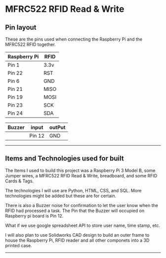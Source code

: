 
# MFRC522 RFID Read & Write

## Pin layout

These are the pins used when connecting the Raspberry Pi and the MFRC522 RFID together.

|Raspberry Pi     | RFID     |
|-----------------|----------|
| Pin 1           |  3.3v    |
| Pin 22          |  RST     |
| Pin 6           |  GND     |
| Pin 21          |  MISO    |
| Pin 19          |  MOSI    |
| Pin 23          |  SCK     |
| Pin 24          |  SDA     |

|Buzzer	| input	| outPut|
|-------|-------|-------|
|	    |Pin 12 | GND	|

---

## Items and Technologies used for built

The Items I used to build this project was a Raspberry Pi 3 Model B, some Jumper wires, a MFRC522 RFID Read & Write, breadboard, and some RFID Cards & Tags.

The technologies I will use are Python, HTML, CSS, and SQL. More technologies might be added but these are for certain.

There is also a Buzzer noise for confirmation to let the user know when the RFID had processed a task. The Pin that the Buzzer will occupied on Raspberry pi board is Pin 12.

What if we use google spreadsheet API to store user name, time stamp, etc.

I will also plan to use Solidworks CAD design to build an outer frame to house the Raspberry Pi, RFID reader and all other componets into a 3D printed case.

---
